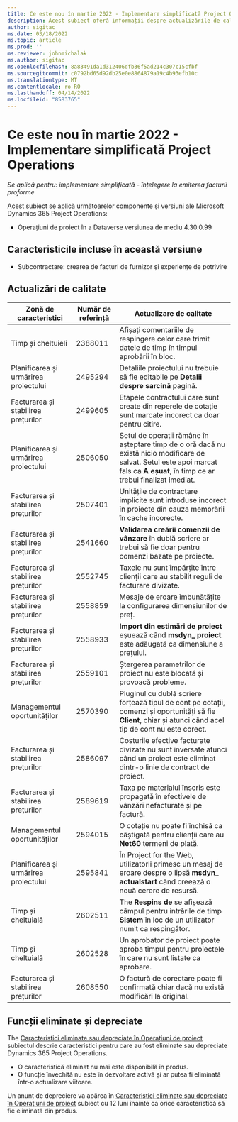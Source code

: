 ```yaml
---
title: Ce este nou în martie 2022 - Implementare simplificată Project Operations
description: Acest subiect oferă informații despre actualizările de calitate care sunt disponibile în versiunea din martie 2022 a implementării Project Operations lite.
author: sigitac
ms.date: 03/18/2022
ms.topic: article
ms.prod: ''
ms.reviewer: johnmichalak
ms.author: sigitac
ms.openlocfilehash: 8a83491da1d312406dfb36f5ad214c307c15cfbf
ms.sourcegitcommit: c0792bd65d92db25e0e8864879a19c4b93efb10c
ms.translationtype: MT
ms.contentlocale: ro-RO
ms.lasthandoff: 04/14/2022
ms.locfileid: "8583765"
---
```

# <a name="whats-new-march-2022---project-operations-lite-deployment"></a>Ce este nou în martie 2022 - Implementare simplificată Project Operations

_Se aplică pentru: implementare simplificată - înțelegere la emiterea facturii proforme_

Acest subiect se aplică următoarelor componente și versiuni ale Microsoft Dynamics 365 Project Operations:

- Operațiuni de proiect în a Dataverse versiunea de mediu 4.30.0.99

## <a name="features-included-in-this-release"></a>Caracteristicile incluse în această versiune

- Subcontractare: crearea de facturi de furnizor și experiențe de potrivire

## <a name="quality-updates"></a>Actualizări de calitate

| Zonă de caracteristici | Număr de referință | Actualizare de calitate |
| --- | --- | --- |
| Timp și cheltuieli | 2388011 | Afișați comentariile de respingere celor care trimit datele de timp în timpul aprobării în bloc. |
| Planificarea și urmărirea proiectului | 2495294 | Detaliile proiectului nu trebuie să fie editabile pe **Detalii despre sarcină** pagină. |
| Facturarea și stabilirea prețurilor | 2499605 | Etapele contractului care sunt create din reperele de cotație sunt marcate incorect ca doar pentru citire. |
| Planificarea și urmărirea proiectului | 2506050 | Setul de operații rămâne în așteptare timp de o oră dacă nu există nicio modificare de salvat. Setul este apoi marcat fals ca **A eșuat**, în timp ce ar trebui finalizat imediat. |
| Facturarea și stabilirea prețurilor | 2507401 | Unitățile de contractare implicite sunt introduse incorect în proiecte din cauza memorării în cache incorecte. |
| Facturarea și stabilirea prețurilor | 2541660 | **Validarea creării comenzii de vânzare** în dublă scriere ar trebui să fie doar pentru comenzi bazate pe proiecte. |
| Facturarea și stabilirea prețurilor | 2552745 | Taxele nu sunt împărțite între clienții care au stabilit reguli de facturare divizate. |
| Facturarea și stabilirea prețurilor | 2558859 | Mesaje de eroare îmbunătățite la configurarea dimensiunilor de preț. |
| Facturarea și stabilirea prețurilor | 2558933 | **Import din estimări de proiect** eșuează când **msdyn\_ proiect** este adăugată ca dimensiune a prețului. |
| Facturarea și stabilirea prețurilor | 2559101 | Ștergerea parametrilor de proiect nu este blocată și provoacă probleme. |
| Managementul oportunităților | 2570390 | Pluginul cu dublă scriere forțează tipul de cont pe cotații, comenzi și oportunități să fie **Client**, chiar și atunci când acel tip de cont nu este corect. |
| Facturarea și stabilirea prețurilor | 2586097 | Costurile efective facturate divizate nu sunt inversate atunci când un proiect este eliminat dintr-o linie de contract de proiect. |
| Facturarea și stabilirea prețurilor | 2589619 | Taxa pe materialul înscris este propagată în efectivele de vânzări nefacturate și pe factură. |
| Managementul oportunităților | 2594015 | O cotație nu poate fi închisă ca câștigată pentru clienții care au **Net60** termeni de plată. |
| Planificarea și urmărirea proiectului | 2595841 | În Project for the Web, utilizatorii primesc un mesaj de eroare despre o lipsă **msdyn\_ actualstart** când creează o nouă cerere de resursă. |
| Timp și cheltuială | 2602511 | The **Respins de** se afișează câmpul pentru intrările de timp **Sistem** în loc de un utilizator numit ca respingător. |
| Timp și cheltuială | 2602528 | Un aprobator de proiect poate aproba timpul pentru proiectele în care nu sunt listate ca aprobare. |
| Facturarea și stabilirea prețurilor | 2608550 | O factură de corectare poate fi confirmată chiar dacă nu există modificări la original. |

## <a name="removed-and-deprecated-features"></a>Funcții eliminate și depreciate

The [Caracteristici eliminate sau depreciate în Operațiuni de proiect](../../whats-new/removed-depreciated-features-project.md) subiectul descrie caracteristici pentru care au fost eliminate sau depreciate Dynamics 365 Project Operations.

- O caracteristică eliminat nu mai este disponibilă în produs.
- O funcție învechită nu este în dezvoltare activă și ar putea fi eliminată într-o actualizare viitoare.

Un anunț de depreciere va apărea în [Caracteristici eliminate sau depreciate în Operațiuni de proiect](../../whats-new/removed-depreciated-features-project.md) subiect cu 12 luni înainte ca orice caracteristică să fie eliminată din produs.
